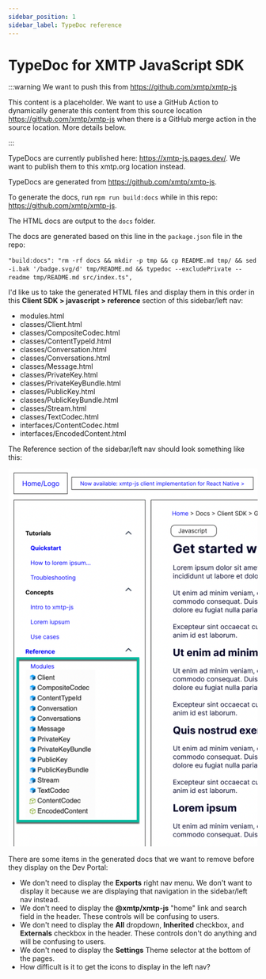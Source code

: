```yaml
---
sidebar_position: 1
sidebar_label: TypeDoc reference
---
```


# TypeDoc for XMTP JavaScript SDK

:::warning We want to push this from https://github.com/xmtp/xmtp-js

This content is a placeholder. We want to use a GitHub Action to dynamically generate this content from this source location https://github.com/xmtp/xmtp-js when there is a GitHub merge action in the source location. More details below.

:::

TypeDocs are currently published here: https://xmtp-js.pages.dev/. We want to publish them to this xmtp.org location instead.

TypeDocs are generated from https://github.com/xmtp/xmtp-js.

To generate the docs, run `npm run build:docs` while in this repo: https://github.com/xmtp/xmtp-js.

The HTML docs are output to the `docs` folder.

The docs are generated based on this line in the `package.json` file in the repo:

`"build:docs": "rm -rf docs && mkdir -p tmp && cp README.md tmp/ && sed -i.bak '/badge.svg/d' tmp/README.md && typedoc --excludePrivate --readme tmp/README.md src/index.ts",`

I'd like us to take the generated HTML files and display them in this order in this **Client SDK > javascript > reference** section of this sidebar/left nav:

- modules.html
- classes/Client.html
- classes/CompositeCodec.html
- classes/ContentTypeId.html
- classes/Conversation.html
- classes/Conversations.html
- classes/Message.html
- classes/PrivateKey.html
- classes/PrivateKeyBundle.html
- classes/PublicKey.html
- classes/PublicKeyBundle.html
- classes/Stream.html
- classes/TextCodec.html
- interfaces/ContentCodec.html
- interfaces/EncodedContent.html

The Reference section of the sidebar/left nav should look something like this:

![](typedoc-leftnav.png)

There are some items in the generated docs that we want to remove before they display on the Dev Portal:

- We don't need to display the **Exports** right nav menu. We don't want to display it because we are displaying that navigation in the sidebar/left nav instead.
- We don't need to display the **@xmtp/xmtp-js** "home" link and search field in the header. These controls will be confusing to users.
- We don't need to display the **All** dropdown, **Inherited** checkbox, and **Externals** checkbox in the header. These controls don't do anything and will be confusing to users.
- We don't need to display the **Settings** Theme selector at the bottom of the pages.
- How difficult is it to get the icons to display in the left nav?
